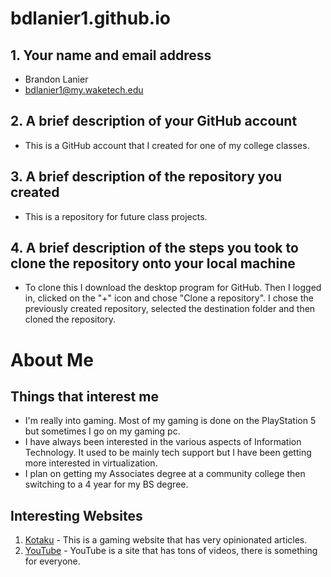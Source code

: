 # bdlanier1.github.io

## 1.  Your name and email address
* Brandon Lanier 
* bdlanier1@my.waketech.edu

## 2.  A brief description of your GitHub account
* This is a GitHub account that I created for one of my college classes.

## 3.  A brief description of the repository you created
* This is a repository for future class projects.

## 4.  A brief description of the steps you took to clone the repository onto your local machine
* To clone this I download the desktop program for GitHub.  Then I logged in, clicked on the "+" icon and chose "Clone a repository".  I chose the previously created repository, selected the destination folder and then cloned the repository. 

# About Me
## Things that interest me
* I'm really into gaming.  Most of my gaming is done on the PlayStation 5 but sometimes I go on my gaming pc.
* I have always been interested in the various aspects of Information Technology.  It used to be mainly tech support but I have been getting more interested in virtualization.
* I plan on getting my Associates degree at a community college then switching to a 4 year for my BS degree.
## Interesting Websites
 1.  [Kotaku](https://www.kotaku.com) - This is a gaming website that has very opinionated articles.
 2.  [YouTube](https//www.youtube.com) - YouTube is a site that has tons of videos, there is something for everyone.



